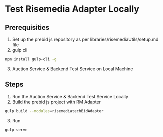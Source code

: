 # Test Risemedia Adapter Locally

## Prerequisities 
1. Set up the prebid js repository as per libraries/risemediaUtils/setup.md file
2. gulp cli 
```bash
npm install gulp-cli -g
```
3. Auction Service & Backend Test Service on Local Machine

## Steps
1. Run the Auction Service & Backend Test Service Locally
2. Build the prebid js project with RM Adapter
```bash
gulp build --modules=risemediatechBidAdapter
```

3. Run
```bash
gulp serve
```



